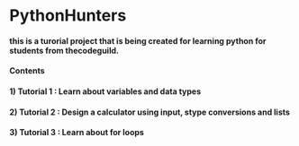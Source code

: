 # PythonHunters

#### this is a turorial project that is being created for learning python for students from thecodeguild. 
#### Contents 
#### 1) Tutorial 1 : Learn about variables and data types
#### 2) Tutorial 2 : Design a calculator using input, stype conversions and lists
#### 3) Tutorial 3 : Learn about for loops
